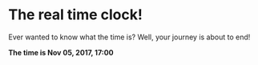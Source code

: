 # The real time clock!

Ever wanted to know what the time is? Well, your journey is about to end!

**The time is Nov 05, 2017, 17:00**
